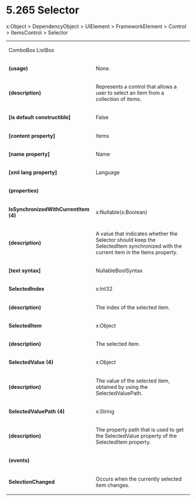 <html dir="LTR" xmlns:mshelp="http://msdn.microsoft.com/mshelp" xmlns:ddue="http://ddue.schemas.microsoft.com/authoring/2003/5" xmlns:xlink="http://www.w3.org/1999/xlink" xmlns:tool="http://www.microsoft.com/tooltip"><body><input type="hidden" id="userDataCache" class="userDataStyle"><input type="hidden" id="hiddenScrollOffset"><img id="dropDownImage" style="display:none; height:0; width:0;" src="../local/drpdown.gif"><img id="dropDownHoverImage" style="display:none; height:0; width:0;" src="../local/drpdown_orange.gif"><img id="collapseImage" style="display:none; height:0; width:0;" src="../local/collapse.gif"><img id="expandImage" style="display:none; height:0; width:0;" src="../local/exp.gif"><img id="collapseAllImage" style="display:none; height:0; width:0;" src="../local/collall.gif"><img id="expandAllImage" style="display:none; height:0; width:0;" src="../local/expall.gif"><img id="copyImage" style="display:none; height:0; width:0;" src="../local/copycode.gif"><img id="copyHoverImage" style="display:none; height:0; width:0;" src="../local/copycodeHighlight.gif"><div id="header"><h1 class="heading">5.265 Selector</h1></div><div id="mainSection"><div id="mainBody"><div id="allHistory" class="saveHistory" onsave="saveAll()" onload="loadAll()"></div>
				<p xmlns:wsd="http://wsdev.schemas.microsoft.com/authoring/2008/2" xmlns:msxsl="urn:schemas-microsoft-com:xslt" xmlns:script="urn:script" xmlns:build="urn:build">
				</p>
			<div id="sectionSection0" class="section" name="collapseableSection"><content xmlns="http://ddue.schemas.microsoft.com/authoring/2003/5" xmlns:wsd="http://wsdev.schemas.microsoft.com/authoring/2008/2" xmlns:msxsl="urn:schemas-microsoft-com:xslt" xmlns:script="urn:script" xmlns:build="urn:build">
				</content></div><div id="sectionSection1" class="section" name="collapseableSection"><content xmlns="http://ddue.schemas.microsoft.com/authoring/2003/5" xmlns:wsd="http://wsdev.schemas.microsoft.com/authoring/2008/2" xmlns:msxsl="urn:schemas-microsoft-com:xslt" xmlns:script="urn:script" xmlns:build="urn:build">
					<p xmlns="">
						<mshelp:link keywords="5dceec56-9398-49cb-90cc-d80016b3639b" tabindex="0">x:Object</mshelp:link> &gt; <mshelp:link keywords="58b378ed-1ba9-42b4-ae73-0e1d51ff7359" tabindex="0">DependencyObject</mshelp:link> &gt; <mshelp:link keywords="c984e9a4-f094-46fd-8bfd-d99d4146d4c4" tabindex="0">UIElement</mshelp:link> &gt; <mshelp:link keywords="4e383109-d2fb-45be-aaf2-abe6f68ba1d1" tabindex="0">FrameworkElement</mshelp:link> &gt; <mshelp:link keywords="6861048f-3afe-4169-8fbd-343a50edb4ce" tabindex="0">Control</mshelp:link> &gt; <mshelp:link keywords="d33196d9-5ba1-4d29-9e52-4eac44cef9f2" tabindex="0">ItemsControl</mshelp:link> &gt; Selector</p>
					<p xmlns=""><b></b></p><table class="ProtocolAuthoredTable" xmlns=""><tr>
								<td colspan="2">
									<p>
										<mshelp:link keywords="d388a46c-0322-4603-8d9b-5616edda5834" tabindex="0">ComboBox</mshelp:link> <mshelp:link keywords="d2357cef-9649-4896-9d18-7d4ce21a5e8c" tabindex="0">ListBox</mshelp:link></p>
								</td>
							</tr><tr>
							<td>
								<p>
									<b>(usage)</b>
								</p>
							</td>
							<td>
								<p>None.</p>
							</td>
						</tr><tr>
							<td>
								<p>
									<b>(description)</b>
								</p>
							</td>
							<td>
								<p>Represents a control that allows a user to select an item from a collection of items.</p>
							</td>
						</tr><tr>
							<td>
								<p>
									<b>[is default constructible]</b>
								</p>
							</td>
							<td>
								<p>False</p>
							</td>
						</tr><tr>
							<td>
								<p>
									<b>[content property]</b>
								</p>
							</td>
							<td>
								<p>Items</p>
							</td>
						</tr><tr>
							<td>
								<p>
									<b>[name property]</b>
								</p>
							</td>
							<td>
								<p>Name</p>
							</td>
						</tr><tr>
							<td>
								<p>
									<b>[xml lang property]</b>
								</p>
							</td>
							<td>
								<p>Language</p>
							</td>
						</tr><tr>
							<td>
								<p>
									<b>(properties)</b>
								</p>
							</td>
							<td>
							</td>
						</tr><tr>
							<td>
								<p>
									<b>IsSynchronizedWithCurrentItem (4)</b>
								</p>
							</td>
							<td>
								<p>x:Nullable(<mshelp:link keywords="a32ecf6a-2274-48bd-8be9-98eb0401690a" tabindex="0">x:Boolean</mshelp:link>)</p>
							</td>
						</tr><tr>
							<td>
								<p>
									<b>(description)</b>
								</p>
							</td>
							<td>
								<p>A value that indicates whether the Selector should keep the SelectedItem synchronized with the current item in the Items property.</p>
							</td>
						</tr><tr>
							<td>
								<p>
									<b>[text syntax]</b>
								</p>
							</td>
							<td>
								<p>NullableBoolSyntax</p>
							</td>
						</tr><tr>
							<td>
								<p>
									<b>SelectedIndex</b>
								</p>
							</td>
							<td>
								<p>
									<mshelp:link keywords="d2ec3e72-eef2-4d93-b1f0-598af9700e64" tabindex="0">x:Int32</mshelp:link>
								</p>
							</td>
						</tr><tr>
							<td>
								<p>
									<b>(description)</b>
								</p>
							</td>
							<td>
								<p>The index of the selected item.</p>
							</td>
						</tr><tr>
							<td>
								<p>
									<b>SelectedItem</b>
								</p>
							</td>
							<td>
								<p>
									<mshelp:link keywords="5dceec56-9398-49cb-90cc-d80016b3639b" tabindex="0">x:Object</mshelp:link>
								</p>
							</td>
						</tr><tr>
							<td>
								<p>
									<b>(description)</b>
								</p>
							</td>
							<td>
								<p>The selected item.</p>
							</td>
						</tr><tr>
							<td>
								<p>
									<b>SelectedValue (4)</b>
								</p>
							</td>
							<td>
								<p>
									<mshelp:link keywords="5dceec56-9398-49cb-90cc-d80016b3639b" tabindex="0">x:Object</mshelp:link>
								</p>
							</td>
						</tr><tr>
							<td>
								<p>
									<b>(description)</b>
								</p>
							</td>
							<td>
								<p>The value of the selected item, obtained by using the SelectedValuePath.</p>
							</td>
						</tr><tr>
							<td>
								<p>
									<b>SelectedValuePath (4)</b>
								</p>
							</td>
							<td>
								<p>
									<mshelp:link keywords="fb30c946-c9d6-4409-9806-e2ec4db56ca9" tabindex="0">x:String</mshelp:link>
								</p>
							</td>
						</tr><tr>
							<td>
								<p>
									<b>(description)</b>
								</p>
							</td>
							<td>
								<p>The property path that is used to get the SelectedValue property of the SelectedItem property.</p>
							</td>
						</tr><tr>
							<td>
								<p>
									<b>(events)</b>
								</p>
							</td>
							<td>
							</td>
						</tr><tr>
							<td>
								<p>
									<b>SelectionChanged</b>
								</p>
							</td>
							<td>
								<p>Occurs when the currently selected item changes.</p>
							</td>
						</tr></table>
				</content></div><!--[if gte IE 5]>
			<tool:tip element="languageFilterToolTip" avoidmouse="false"/>
		<![endif]--></div><a name="feedback"></a><span></span></div></body></html>